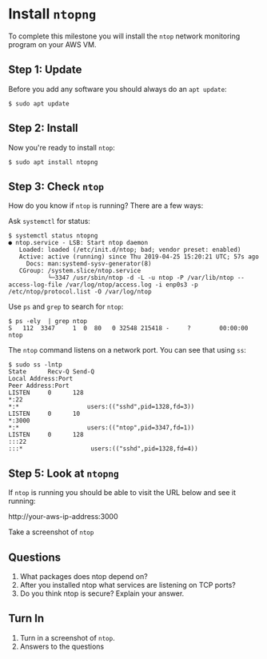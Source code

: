 # Install `ntopng`

To complete this milestone you will install the `ntop` network monitoring program on your AWS VM. 

## Step 1: Update

Before you add any software you should always do an `apt update`:

```
$ sudo apt update
```

## Step 2: Install 

Now you're ready to install `ntop`:

```
$ sudo apt install ntopng 
```

## Step 3: Check `ntop`

How do you know if `ntop` is running? There are a few ways:

Ask `systemctl` for status:

```
$ systemctl status ntopng 
● ntop.service - LSB: Start ntop daemon
   Loaded: loaded (/etc/init.d/ntop; bad; vendor preset: enabled)
   Active: active (running) since Thu 2019-04-25 15:20:21 UTC; 57s ago
     Docs: man:systemd-sysv-generator(8)
   CGroup: /system.slice/ntop.service
           └─3347 /usr/sbin/ntop -d -L -u ntop -P /var/lib/ntop --access-log-file /var/log/ntop/access.log -i enp0s3 -p /etc/ntop/protocol.list -O /var/log/ntop
```

Use `ps` and `grep` to search for `ntop`:

```
$ ps -ely  | grep ntop 
S   112  3347     1  0  80   0 32548 215418 -     ?        00:00:00 ntop
```

The `ntop` command listens on a network port. You can see that using `ss`:

```
$ sudo ss -lntp 
State      Recv-Q Send-Q                                           Local Address:Port                                                          Peer Address:Port              
LISTEN     0      128                                                          *:22                                                                       *:*                   users:(("sshd",pid=1328,fd=3))
LISTEN     0      10                                                           *:3000                                                                     *:*                   users:(("ntop",pid=3347,fd=1))
LISTEN     0      128                                                         :::22                                                                      :::*                   users:(("sshd",pid=1328,fd=4))
```


## Step 5: Look at `ntopng`

If `ntop` is running you should be able to visit the URL below and see it running:

http://your-aws-ip-address:3000

Take a screenshot of `ntop`

## Questions

1. What packages does ntop depend on? 
1. After you installed ntop what services are listening on TCP ports? 
1. Do you think ntop is secure? Explain your answer. 

## Turn In 

1. Turn in a screenshot of `ntop`. 
1. Answers to the questions
